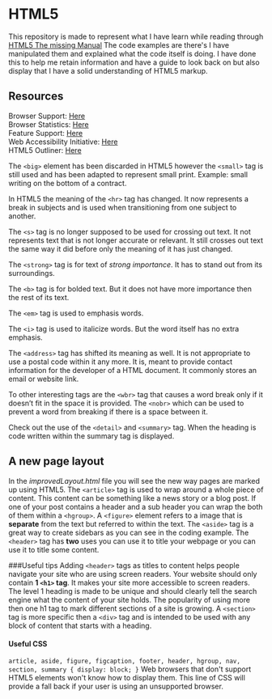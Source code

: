 # HTML5

This repository is made to represent what I have learn while reading through [HTML5 The missing Manual](http://shop.oreilly.com/product/0636920029243.do) The code examples are there's I have manipulated them and explained what the code itself is doing. I have done this to help me retain information and have a guide to look back on but also display that I have a solid understanding of HTML5 markup.

## Resources

Browser Support: [Here](https://caniuse.com/)  
Browser Statistics: [Here](http://gs.statcounter.com/)  
Feature Support: [Here](https://modernizr.com/)  
Web Accessibility Initiative: [Here](https://www.w3.org/WAI/)  
HTML5 Outliner: [Here](https://gsnedders.html5.org/outliner/)

The `<big>` element has been discarded in HTML5 however the `<small>` tag is still used and has been adapted to represent small print. Example: small writing on the bottom of a contract.

In HTML5 the meaning of the `<hr>` tag has changed. It now represents a break in subjects and is used when transitioning from one subject to another.

The `<s>` tag is no longer supposed to be used for crossing out text. It not represents text that is not longer accurate or relevant. It still crosses out text the same way it did before only the meaning of it has just changed.

The `<strong>` tag is for text of _strong importance_. It has to stand out from its surroundings.

The `<b>` tag is for bolded text. But it does not have more importance then the rest of its text.

The `<em>` tag is used to emphasis words.

The `<i>` tag is used to italicize words. But the word itself has no extra emphasis.

The `<address>` tag has shifted its meaning as well. It is not appropriate to use a postal code within it any more. It is, meant to provide contact information for the developer of a HTML document. It commonly stores an email or website link.

To other interesting tags are the `<wbr>` tag that causes a word break only if it doesn’t fit in the space it is provided. The `<nobr>` which can be used to prevent a word from breaking if there is a space between it.

Check out the use of the `<detail>` and `<summary>` tag. When the heading is code written within the summary tag is displayed.

## A new page layout

In the _improvedLayout.html_ file you will see the new way pages are marked up using HTML5. The `<article>` tag is used to wrap around a whole piece of content. This content can be something like a news story or a blog post. If one of your post contains a header and a sub header you can wrap the both of them within a `<hgroup>`. A `<figure>` element refers to a image that is **separate** from the text but referred to within the text. The `<aside>` tag is a great way to create sidebars as you can see in the coding example. The `<header>` tag has **two** uses you can use it to title your webpage or you can use it to title some content.

###Useful tips
Adding `<header>` tags as titles to content helps people navigate your site who are using screen readers.
Your website should only contain **1 `<h1>` tag**. It makes your site more accessible to screen readers. The level 1 heading is made to be unique and should clearly tell the search engine what the content of your site holds. The popularity of using more then one h1 tag to mark different sections of a site is growing. A `<section>` tag is more specific then a `<div>` tag and is intended to be used with any block of content that starts with a heading.

#### Useful CSS

`article, aside, figure, figcaption, footer, header, hgroup, nav, section, summary { display: block; }` Web browsers that don't support HTML5 elements won't know how to display them. This line of CSS will provide a fall back if your user is using an unsupported browser.
